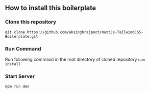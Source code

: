 ## How to install this boilerplate

### Clone this repository

`git clone https://github.com/aksinghrajpoot/NextJs-TailwindCSS-Boilerplate.git`

### Run Command

Run following command in the root directory of cloned repository
`npm install`

### Start Server

`npm run dev`